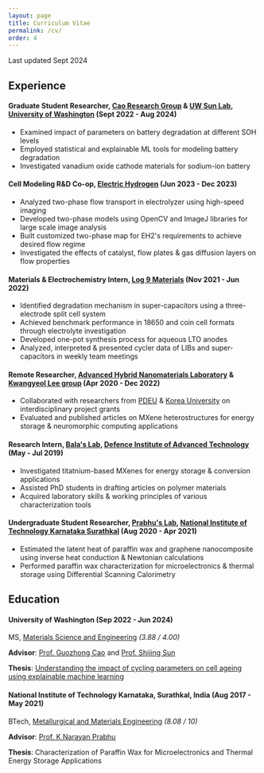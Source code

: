 ```yaml
---
layout: page
title: Curriculum Vitae
permalink: /cv/
order: 4
---
```

Last updated Sept 2024

## Experience

#### **Graduate Student Researcher**, [Cao Research Group](https://depts.washington.edu/solgel/) & [UW Sun Lab](https://www.uwsunlab.com/), [University of Washington](https://www.washington.edu/) (Sept 2022 - Aug 2024)
- Examined impact of parameters on battery degradation at different SOH levels
- Employed statistical and explainable ML tools for modeling battery degradation
- Investigated vanadium oxide cathode materials for sodium-ion battery

#### **Cell Modeling R&D Co-op**, [Electric Hydrogen](https://eh2.com/) (Jun 2023 - Dec 2023)
- Analyzed two-phase flow transport in electrolyzer using high-speed imaging
- Developed two-phase models using OpenCV and ImageJ libraries for large scale image analysis
- Built customized two-phase map for EH2's requirements to achieve desired flow regime
- Investigated the effects of catalyst, flow plates & gas diffusion layers on flow properties

#### **Materials & Electrochemistry Intern**, [Log 9 Materials](https://www.log9materials.com/) (Nov 2021 - Jun 2022)
- Identified degradation mechanism in super-capacitors using a three-electrode split cell system
- Achieved benchmark performance in 18650 and coin cell formats through electrolyte investigation
- Developed one-pot synthesis process for aqueous LTO anodes
- Analyzed, interpreted & presented cycler data of LIBs and super-capacitors in weekly team meetings

#### **Remote Researcher**, [Advanced Hybrid Nanomaterials Laboratory](https://nclpdeu.wixsite.com/drnitinchaudhari) & [Kwangyeol Lee group](http://nanolab.korea.ac.kr/?ckattempt=3)  (Apr 2020 - Dec 2022)
- Collaborated with researchers from [PDEU](https://www.pdpu.ac.in/) & [Korea University](https://www.korea.edu/index.jsp) on interdisciplinary project grants
- Evaluated and published articles on MXene heterostructures for energy storage & neuromorphic computing applications

#### **Research Intern**, [Bala's Lab](https://www.mmediat.com/dr-balasubramaniam), [Defence Institute of Advanced Technology](https://diat.ac.in/facilities/) (May - Jul 2019)
- Investigated titatnium-based MXenes for energy storage & conversion applications 
- Assisted PhD students in drafting articles on polymer materials
- Acquired laboratory skills & working principles of various characterization tools

#### **Undergraduate Student Researcher**, [Prabhu's Lab](https://mme.nitk.ac.in/faculty/k-narayan-prabhu), [National Institute of Technology Karnataka Surathkal](https://www.nitk.ac.in/) (Aug 2020 - Apr 2021)
- Estimated the latent heat of paraffin wax and graphene nanocomposite using inverse heat conduction & Newtonian calculations
- Performed paraffin wax characterization for microelectronics & thermal storage using Differential Scanning Calorimetry


## Education

#### **University of Washington** (Sep 2022 - Jun 2024)

MS, [Materials Science and Engineering](https://mse.washington.edu/) *(3.88 / 4.00)*

**Advisor**: [Prof. Guozhong Cao](https://mse.washington.edu/facultyfinder/guozhong-cao) and [Prof. Shijing Sun](https://www.me.washington.edu/facultyfinder/shijing-sun)

**Thesis**: [Understanding the impact of cycling parameters on cell ageing using explainable machine learning](https://github.com/nrhemanth/MS-thesis/blob/main/docs/MS_thesis_final.pdf)


#### **National Institute of Technology Karnataka, Surathkal, India** (Aug 2017 - May 2021)

BTech, [Metallurgical and Materials Engineering](https://mme.nitk.ac.in/) *(8.08 / 10)*

**Advisor**: [Prof. K Narayan Prabhu](https://mme.nitk.ac.in/faculty/k-narayan-prabhu)

**Thesis**: Characterization of Paraffin Wax for Microelectronics and Thermal Energy Storage Applications